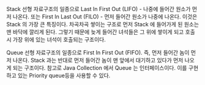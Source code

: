 Stack
선형 자료구조의 일종으로 Last In First Out (LIFO) - 나중에 들어간 원소가 먼저 나온다. 또는 First In Last Out (FILO) - 먼저 들어간 원소가 나중에 나온다. 이것은 Stack 의 가장 큰 특징이다. 차곡차곡 쌓이는 구조로 먼저 Stack 에 들어가게 된 원소는 맨 바닥에 깔리게 된다. 그렇기 때문에 늦게 들어간 녀석들은 그 위에 쌓이게 되고 호출 시 가장 위에 있는 녀석이 호출되는 구조이다.

Queue
선형 자료구조의 일종으로 First In First Out (FIFO). 즉, 먼저 들어간 놈이 먼저 나온다. Stack 과는 반대로 먼저 들어간 놈이 맨 앞에서 대기하고 있다가 먼저 나오게 되는 구조이다. 참고로 Java Collection 에서 Queue 는 인터페이스이다. 이를 구현하고 있는 Priority queue등을 사용할 수 있다.